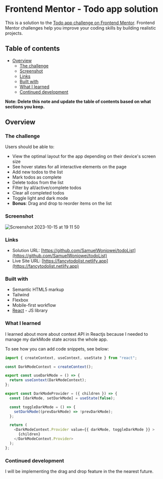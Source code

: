 # Frontend Mentor - Todo app solution

This is a solution to the [Todo app challenge on Frontend Mentor](https://www.frontendmentor.io/challenges/todo-app-Su1_KokOW). Frontend Mentor challenges help you improve your coding skills by building realistic projects. 

## Table of contents

- [Overview](#overview)
  - [The challenge](#the-challenge)
  - [Screenshot](#screenshot)
  - [Links](#links)
  - [Built with](#built-with)
  - [What I learned](#what-i-learned)
  - [Continued development](#continued-development)

**Note: Delete this note and update the table of contents based on what sections you keep.**

## Overview

### The challenge

Users should be able to:

- View the optimal layout for the app depending on their device's screen size
- See hover states for all interactive elements on the page
- Add new todos to the list
- Mark todos as complete
- Delete todos from the list
- Filter by all/active/complete todos
- Clear all completed todos
- Toggle light and dark mode
- **Bonus**: Drag and drop to reorder items on the list

### Screenshot
![Screenshot 2023-10-15 at 19 11 50](https://github.com/SamuelWoniowei/todoList/assets/18232000/cb25dde6-3ca9-407a-8307-de1cae959ca8)




### Links

- Solution URL: [https://github.com/SamuelWoniowei/todoList](https://github.com/SamuelWoniowei/todoList)
- Live Site URL: [https://fancytodolist.netlify.app](https://fancytodolist.netlify.app)

### Built with

- Semantic HTML5 markup
- Tailwind
- Flexbox
- Mobile-first workflow
- [React](https://reactjs.org/) - JS library


### What I learned
I learned about more about context API in Reactjs because I needed to manage my darkMode state across the whole app.

To see how you can add code snippets, see below:

```js
import { createContext, useContext, useState } from "react";

const DarkModeContext = createContext();

export const useDarkMode = () => {
  return useContext(DarkModeContext);
};

export const DarkModeProvider = ({ children }) => {
  const [darkMode, setDarkMode] = useState(false);

  const toggleDarkMode = () => {
    setDarkMode((prevDarkMode) => !prevDarkMode);
  };

  return (
    <DarkModeContext.Provider value={{ darkMode, toggleDarkMode }} >
      {children}
    </DarkModeContext.Provider>
  );
};
```


### Continued development

I will be implementing the drag and drop feature in the the nearest future.

